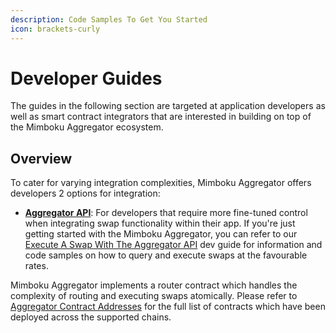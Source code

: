 ```yaml
---
description: Code Samples To Get You Started
icon: brackets-curly
---
```


# Developer Guides

The guides in the following section are targeted at application developers as well as smart contract integrators that are interested in building on top of the Mimboku Aggregator ecosystem.

## Overview

To cater for varying integration complexities, Mimboku Aggregator offers developers 2 options for integration:

* [**Aggregator API**](aggregator-api.md): For developers that require more fine-tuned control when integrating swap functionality within their app. If you're just getting started with the Mimboku Aggregator, you can refer to our [Execute A Swap With The Aggregator API](broken-reference) dev guide for information and code samples on how to query and execute swaps at the favourable rates.

Mimboku Aggregator implements a router contract which handles the complexity of routing and executing swaps atomically. Please refer to [Aggregator Contract Addresses](broken-reference) for the full list of contracts which have been deployed across the supported chains.
